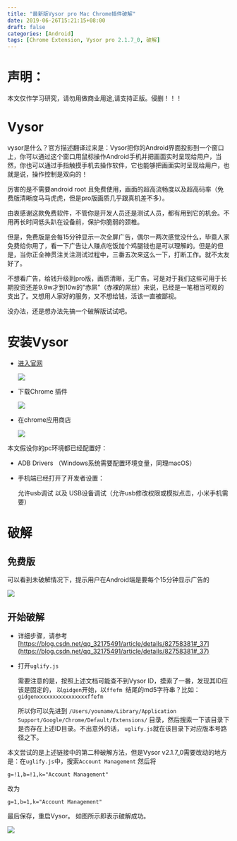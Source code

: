 ```yaml
---
title: "最新版Vysor pro Mac Chrome插件破解"
date: 2019-06-26T15:21:15+08:00
draft: false
categories: [Android]
tags: [Chrome Extension, Vysor pro 2.1.7_0, 破解]
---
```


# 声明：
本文仅作学习研究，请勿用做商业用途,请支持正版。侵删！！！

# Vysor
vysor是什么？官方描述翻译过来是：Vysor把你的Android界面投影到一个窗口上，你可以通过这个窗口用鼠标操作Android手机并把画面实时呈现给用户，当然，你也可以通过手指触摸手机去操作软件，它也能够把画面实时呈现给用户，也就是说，操作控制是双向的！

厉害的是不需要android root 且免费使用，画面的超高流畅度以及超高码率（免费版清晰度马马虎虎，但是pro版画质几乎跟真机差不多）。

由衷感谢这款免费软件，不管你是开发人员还是测试人员，都有用到它的机会。不用再长时间低头趴在设备前，保护你脆弱的颈椎。

但是，免费版是会每15分钟显示一次全屏广告，偶尔一两次感觉没什么，毕竟人家免费给你用了，看一下广告让人赚点吃饭加个鸡腿钱也是可以理解的。但是的但是，当你正全神贯注关注测试过程中，三番五次来这么一下，打断工作。就不太友好了。

不想看广告，给钱升级到pro版，画质清晰，无广告。可是对于我们这些可用于长期投资还差9.9w才到10w的“赤屌”（赤裸的屌丝）来说，已经是一笔相当可观的支出了。又想用人家好的服务，又不想给钱，活该一直被鄙视。

没办法，还是想办法先搞一个破解版试试吧。

# 安装Vysor

* [进入官网](https://www.vysor.io/)

	![](/img/07_vysor/01.png)

* 下载Chrome 插件

	![](/img/07_vysor/02.png)
* 在chrome应用商店

	![](/img/07_vysor/03.png)

本文假设你的pc环境都已经配置好：

* ADB Drivers （Windows系统需要配置环境变量，同理macOS）
* 手机端已经打开了开发者设置：
	
	允许usb调试 以及 USB设备调试（允许usb修改权限或模拟点击，小米手机需要）

# 破解
## 免费版
可以看到未破解情况下，提示用户在Android端是要每个15分钟显示广告的

![](/img/07_vysor/04.png)

## 开始破解 
* 详细步骤，请参考[https://blog.csdn.net/qq_32175491/article/details/82758381#_37](https://blog.csdn.net/qq_32175491/article/details/82758381#_37)
* 打开`uglify.js`
	
	需要注意的是，按照上述文档可能查不到Vysor ID，摸索了一番，发现其ID应该是固定的， 以`gidgen`开始，以`ffefm `结尾的md5字符串？比如：`gidgenxxxxxxxxxxxxxxxxffefm `
	
	所以你可以先进到 
`/Users/youname/Library/Application Support/Google/Chrome/Default/Extensions/`
目录，然后搜索一下该目录下是否存在上述ID目录。不出意外的话，
`uglify.js`就在该目录下对应版本号路径之下。

本文尝试的是上述链接中的第二种破解方法，但是Vysor v2.1.7_0需要改动的地方是：在`uglify.js`中，搜索`Account Management` 
然后将

```
g=!1,b=!1,k="Account Management"
```
改为

``` 
g=1,b=1,k="Account Management"
```

最后保存，重启Vysor。 如图所示即表示破解成功。

![](/img/07_vysor/05.png)